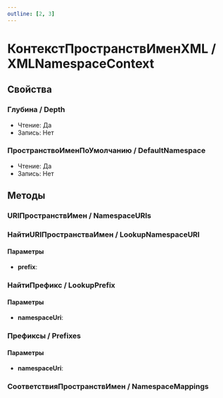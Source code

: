 ```yaml
---
outline: [2, 3]
---
```


# КонтекстПространствИменXML / XMLNamespaceContext


## Свойства


### Глубина / Depth

* Чтение: Да
* Запись: Нет

### ПространствоИменПоУмолчанию / DefaultNamespace

* Чтение: Да
* Запись: Нет

## Методы


### URIПространствИмен / NamespaceURIs


### НайтиURIПространстваИмен / LookupNamespaceURI


#### Параметры

* **prefix**: 

### НайтиПрефикс / LookupPrefix


#### Параметры

* **namespaceUri**: 

### Префиксы / Prefixes


#### Параметры

* **namespaceUri**: 

### СоответствияПространствИмен / NamespaceMappings

